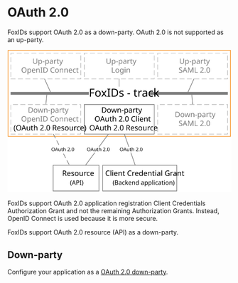 ﻿# OAuth 2.0

FoxIDs support OAuth 2.0 as a down-party. OAuth 2.0 is not supported as an up-party.

![FoxIDs OAuth 2.0](images/parties-oauth.svg)

FoxIDs support OAuth 2.0 application registration Client Credentials Authorization Grant and not the remaining Authorization Grants. Instead, OpenID Connect is used because it is more secure.  

FoxIDs support OAuth 2.0 resource (API) as a down-party.

## Down-party

Configure your application as a [OAuth 2.0 down-party](down-party-oauth-2.0.md).


